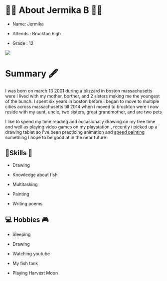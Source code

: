 # :memo::pencil: About Jermika B :memo::pencil:

-   Name: 	Jermika
    
-   Attends : Brockton high
    
-   Grade : 12
    
![](https://lh6.googleusercontent.com/TEKeBlcxXAtrLeRcfwWIoIuTLzsEJYaNrAfdR07ZFWQQFax_7fXHBPKM8VEDKkIVBhmljFM2nNFCBVDy2tZbSYiEI4EhxdSkbzBfxYWaMGt0MKkPXFO1GXFVQQZXRntT4Hu7pJXF)

# Summary :fountain_pen:

I was born on march 13 2001 during a blizzard in boston massachusetts were I lived with my mother, borther, and 2 sisters making me the youngest of the bunch. I spent six years in boston before i began to move to multiple cities across massachusetts till 2014 when i moved to brockton were i now reside with my aunt, uncle, two sisters, great grandmother, and are two pets

 I like to spend my time reading and occasionally drawing on my free time and well as playing video games on my playstation , recently i picked up a drawing tablet so i've been practicing animation and [speed painting]([https://www.youtube.com/watch?v=Jcd1Fbuoet4](https://www.youtube.com/watch?v=Jcd1Fbuoet4)) something I hope to be good at in the near future

 ## 🎹Skills :art: 

-   Drawing
    
-   Knowledge about fish
    
-   Multitasking
    
-   Painting
    
-   Writing poems

## 💻 Hobbies :video_game:

-   Sleeping
    
-   Drawing
    
-   Watching youtube
    
-   My fish tank
    
-   Playing Harvest Moon
